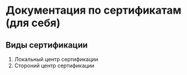 # Документация по сертификатам (для себя)

## Виды сертификации

1. Локальный центр сертификации
2. Стороний центр сертификации
